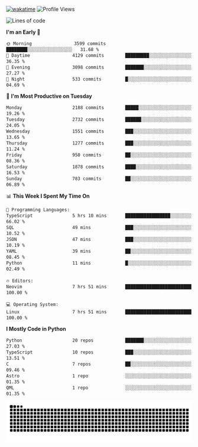 [![wakatime](https://wakatime.com/badge/user/b920b284-3cde-4cd4-b72e-f7f22d050b16.svg)](https://wakatime.com/@b920b284-3cde-4cd4-b72e-f7f22d050b16)
![Profile Views](http://img.shields.io/badge/Profile%20Views-4586-blue)
<!--START_SECTION:waka-->
![Lines of code](https://img.shields.io/badge/From%20Hello%20World%20I%27ve%20Written-11.1%20million%20lines%20of%20code-blue)

**I'm an Early 🐤** 

```text
🌞 Morning                3599 commits        ████████░░░░░░░░░░░░░░░░░   31.68 % 
🌆 Daytime                4129 commits        █████████░░░░░░░░░░░░░░░░   36.35 % 
🌃 Evening                3098 commits        ███████░░░░░░░░░░░░░░░░░░   27.27 % 
🌙 Night                  533 commits         █░░░░░░░░░░░░░░░░░░░░░░░░   04.69 % 
```
📅 **I'm Most Productive on Tuesday** 

```text
Monday                   2188 commits        █████░░░░░░░░░░░░░░░░░░░░   19.26 % 
Tuesday                  2732 commits        ██████░░░░░░░░░░░░░░░░░░░   24.05 % 
Wednesday                1551 commits        ███░░░░░░░░░░░░░░░░░░░░░░   13.65 % 
Thursday                 1277 commits        ███░░░░░░░░░░░░░░░░░░░░░░   11.24 % 
Friday                   950 commits         ██░░░░░░░░░░░░░░░░░░░░░░░   08.36 % 
Saturday                 1878 commits        ████░░░░░░░░░░░░░░░░░░░░░   16.53 % 
Sunday                   783 commits         ██░░░░░░░░░░░░░░░░░░░░░░░   06.89 % 
```


📊 **This Week I Spent My Time On** 

```text
💬 Programming Languages: 
TypeScript               5 hrs 10 mins       █████████████████░░░░░░░░   66.02 % 
SQL                      49 mins             ███░░░░░░░░░░░░░░░░░░░░░░   10.52 % 
JSON                     47 mins             ███░░░░░░░░░░░░░░░░░░░░░░   10.19 % 
YAML                     39 mins             ██░░░░░░░░░░░░░░░░░░░░░░░   08.45 % 
Python                   11 mins             █░░░░░░░░░░░░░░░░░░░░░░░░   02.49 % 

🔥 Editors: 
Neovim                   7 hrs 51 mins       █████████████████████████   100.00 % 

💻 Operating System: 
Linux                    7 hrs 51 mins       █████████████████████████   100.00 % 
```

**I Mostly Code in Python** 

```text
Python                   20 repos            ███████░░░░░░░░░░░░░░░░░░   27.03 % 
TypeScript               10 repos            ███░░░░░░░░░░░░░░░░░░░░░░   13.51 % 
C                        7 repos             ██░░░░░░░░░░░░░░░░░░░░░░░   09.46 % 
Astro                    1 repo              ░░░░░░░░░░░░░░░░░░░░░░░░░   01.35 % 
QML                      1 repo              ░░░░░░░░░░░░░░░░░░░░░░░░░   01.35 % 
```




<!--END_SECTION:waka-->
![Snake animation](https://raw.githubusercontent.com/timmypidashev/timmypidashev/main/commits.svg)
